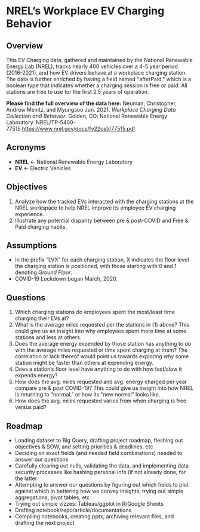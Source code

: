 # NREL’s Workplace EV Charging Behavior  

## Overview

This EV Charging data, gathered and maintained by the National Renewable Energy Lab (NREL), tracks nearly 400 vehicles over a 4-5 year period (2016-2021), and how EV drivers behave at a workplace charging station. The data is further enriched by having a field named "afterPaid," which is a boolean type that indicates whether a charging session is free or paid. All stations are free to use for the first 2.5 years of operation.

**Please find the full overview of the data here:** 
Neuman, Christopher, Andrew Meintz, and Myungsoo Jun. 2021. *Workplace Charging Data Collection and Behavior*. Golden, CO: National Renewable Energy Laboratory. NREL/TP-5400-77515 https://www.nrel.gov/docs/fy22osti/77515.pdf 

## Acronyms

- **NREL** ← National Renewable Energy Laboratory
- **EV** ← Electric Vehicles

## Objectives
1. Analyze how the tracked EVs interacted with the charging stations at the NREL workspace to help NREL improve its employee EV charging experience.
2. Illustrate any potential disparity between pre & post-COVID and Free & Paid charging habits.

## Assumptions
- In the prefix “LVX” for each charging station, X indicates the floor level the charging station is positioned, with those starting with 0 and 1 denoting G*round Floor*.
- COVID-19 Lockdown began March, 2020.

## Questions
1. Which charging stations do employees spent the most/least time charging their EVs at?
2. What is the average miles requested per the stations in (1) above? This could give us an insight into why employees spent more time at some stations and less at others.
3. Does the average energy expended by those station has anything to do with the average miles requested or time spent charging at them? The correlation or lack thereof would point us towards exploring why some station might be faster than others at expending energy.
4. Does a station’s floor level have anything to do with how fast/slow it expends energy? 
5. How does the avg. miles requested and avg. energy charged per year compare pre & post COVID-19? This could give us insight into how NREL is returning to “normal,” or how its “new normal” looks like. 
6. How does the avg. miles requested varies from when charging is free versus paid?

## Roadmap
- Loading dataset to Big Query, drafting project roadmap, fleshing out objectives & SOW, and setting priorities & deadlines, etc
- Deciding on exact fields (and needed field combinations) needed to answer our questions
- Carefully clearing out nulls, validating the data, and implementing data security processes like hashing personal info (if not already done, for the latter
- Attempting to answer our questions by figuring out which fields to plot against which in bettering how we convey insights, trying out simple aggregations, pivot tables, etc
- Trying out simple vizzes: Tableau/ggplot in R/Google Sheets
- Drafting notebook/repo/article/documentations
- Compiling notebooks, creating pptx, archiving relevant files, and drafting the next project

